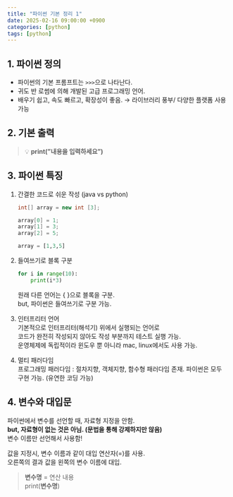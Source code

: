 ```yaml
---
title: "파이썬 기본 정리 1"
date: 2025-02-16 09:00:00 +0900
categories: [python]
tags: [python]
---
```


## 1. 파이썬 정의

- 파이썬의 기본 프롬프트는 `>>>`으로 나타난다.
- 귀도 반 로썸에 의해 개발된 고급 프로그래밍 언어.
- 배우기 쉽고, 속도 빠르고, 확장성이 좋음. → 라이브러리 풍부/ 다양한 플랫폼 사용 가능

## 2. 기본 출력

> 💡 **<span class="orangepen">print</span>(”내용을 입력하세요”)**

## 3. 파이썬 특징

1. 간결한 코드로 쉬운 작성 (java vs python)

   ```java
   int[] array = new int [3];

   array[0] = 1;
   array[1] = 3;
   array[2] = 5;
   ```

   ```python
   array = [1,3,5]
   ```

2. 들여쓰기로 블록 구분

   ```python
   for i in range(10):
       print(i*3)
   ```

   원래 다른 언어는 <span class="redpen">{ }</span>으로 블록을 구분.  
   but, 파이썬은 <span class="redpen">들여쓰기</span>로 구분 가능.

3. 인터프리터 언어  
   기본적으로 인터프리터(해석기) 위에서 실행되는 언어로  
   코드가 완전히 작성되지 않아도 작성 부분까지 테스트 실행 가능.  
   운영체제에 독립적이라 윈도우 뿐 아니라 mac, linux에서도 사용 가능.

4. 멀티 패러다임  
   프로그래밍 패러다임 : 절차지향, 객체지향, 함수형 패러다임 존재. 파이썬은 모두 구현 가능. (유연한 코딩 가능)

## 4. 변수와 대입문

파이썬에서 변수를 선언할 때, 자료형 지정을 안함.  
**but, 자료형이 없는 것은 아님. (문법을 통해 강제하지만 않음)**  
변수 이름만 선언해서 사용함!

값을 지정시, 변수 이름과 같이 대입 연산자(=)를 사용.  
오른쪽의 결과 값을 왼쪽의 변수 이름에 대입.

> **변수명** = 연산 내용  
> <span class="orangepen">print</span>(**변수명**)
